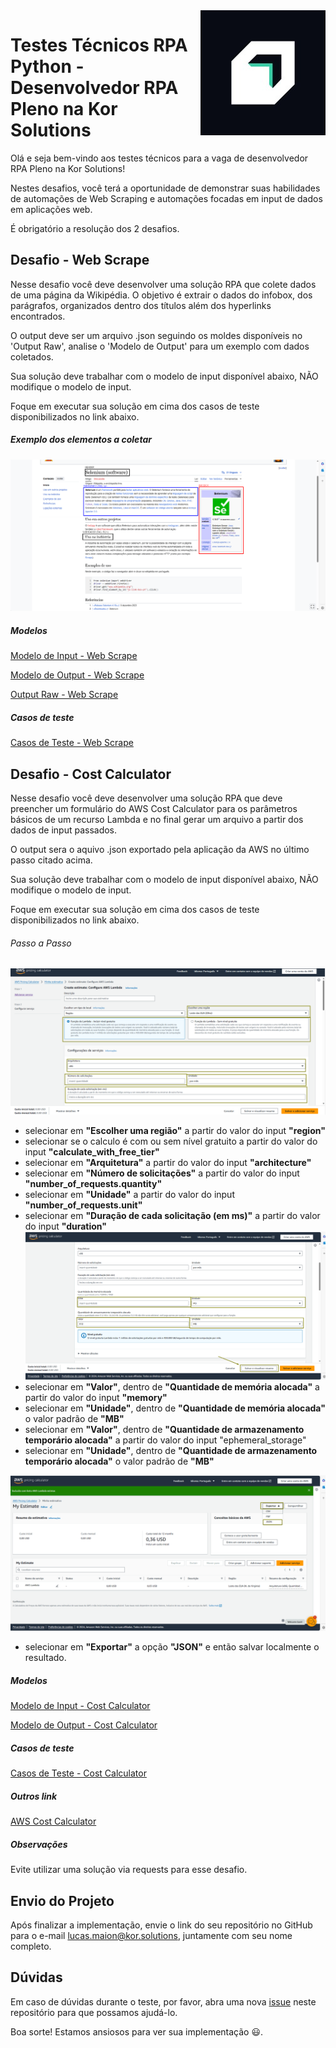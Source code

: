 <img src="images/kor_solutions_logo.jpg" align="right"/>

# Testes Técnicos RPA Python - Desenvolvedor RPA Pleno na Kor Solutions
Olá e seja bem-vindo aos testes técnicos para a vaga de desenvolvedor RPA Pleno na Kor Solutions!

Nestes desafios, você terá a oportunidade de demonstrar suas habilidades de automações de Web Scraping e automações focadas em input de dados em aplicações web.

É obrigatório a resolução dos 2 desafios.

## Desafio - Web Scrape
Nesse desafio você deve desenvolver uma solução RPA que colete dados de uma página da Wikipédia. O objetivo é extrair o dados do infobox, dos parágrafos, organizados dentro dos títulos além dos hyperlinks encontrados.

O output deve ser um arquivo .json seguindo os moldes disponíveis no 'Output Raw', analise o 'Modelo de Output' para um exemplo com dados coletados.

Sua solução deve trabalhar com o modelo de input disponível abaixo, NÃO modifique o modelo de input.

Foque em executar sua solução em cima dos casos de teste disponibilizados no link abaixo.

##### Exemplo dos elementos a coletar
![Elementos a Coletar](images/web_scrape_example.png)

##### Modelos
[Modelo de Input - Web Scrape](examples/web_scrape/web_scrape_input.json)

[Modelo de Output - Web Scrape](examples/web_scrape/web_scrape_output.json)

[Output Raw - Web Scrape](examples/web_scrape/web_scrape_output_raw.json)

##### Casos de teste
[Casos de Teste - Web Scrape](test_cases/web_scrape_test_cases.json)

## Desafio - Cost Calculator
Nesse desafio você deve desenvolver uma solução RPA que deve preencher um formulário do AWS Cost Calculator para os parâmetros básicos de um recurso Lambda e no final gerar um arquivo a partir dos dados de input passados.

O output sera o aquivo .json exportado pela aplicação da AWS no último passo citado acima.

Sua solução deve trabalhar com o modelo de input disponível abaixo, NÃO modifique o modelo de input.

Foque em executar sua solução em cima dos casos de teste disponibilizados no link abaixo.

###### Passo a Passo
![Cost Calculator - step 1](images/cost_calculator_step_1.png)
- selecionar em **"Escolher uma região"** a partir do valor do input **"region"**
- selecionar se o calculo é com ou sem nível gratuito a partir do valor do input **"calculate_with_free_tier"**
- selecionar em **"Arquitetura"** a partir do valor do input **"architecture"**
- selecionar em **"Número de solicitações"** a partir do valor do input **"number_of_requests.quantity"**
- selecionar em **"Unidade"** a partir do valor do input **"number_of_requests.unit"**
- selecionar em **"Duração de cada solicitação (em ms)"** a partir do valor do input **"duration"**
![Cost Calculator - step 2](images/cost_calculator_step_2.png)
- selecionar em **"Valor"**, dentro de **"Quantidade de memória alocada"** a partir do valor do input **"memory"**
- selecionar em **"Unidade"**, dentro de **"Quantidade de memória alocada"** o valor padrão de **"MB"**
- selecionar em **"Valor"**, dentro de **"Quantidade de armazenamento temporário alocada"** a partir do valor do input "ephemeral_storage"
- selecionar em **"Unidade"**, dentro de **"Quantidade de armazenamento temporário alocada"** o valor padrão de **"MB"**

![Cost Calculator - step 3](images/cost_calculator_step_3.png)
- selecionar em **"Exportar"** a opção **"JSON"** e então salvar localmente o resultado.


##### Modelos
[Modelo de Input - Cost Calculator](examples/cost_calculator/cost_calculator_input.json)

[Modelo de Output - Cost Calculator](examples/cost_calculator/cost_calculator_output.json)

##### Casos de teste
[Casos de Teste - Cost Calculator](test_cases/cost_calculator_test_cases.json)

##### Outros link
[AWS Cost Calculator](https://calculator.aws/#/createCalculator/Lambda)

##### Observações
Evite utilizar uma solução via requests para esse desafio.

## Envio do Projeto

Após finalizar a implementação, envie o link do seu repositório no GitHub para o e-mail lucas.maion@kor.solutions, juntamente com seu nome completo.

## Dúvidas

Em caso de dúvidas durante o teste, por favor, abra uma nova [issue](https://github.com/kor-solutions/dev-test-rpa-pl/issues/new/choose) neste repositório para que possamos ajudá-lo.

Boa sorte! Estamos ansiosos para ver sua implementação :smiley:.